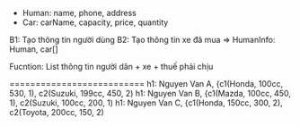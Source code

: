 + Human: name, phone, address
+ Car: carName, capacity, price, quantity

B1: Tạo thông tin người dùng
B2: Tạo thông tin xe đã mua
 => HumanInfo: Human, car[]
 
 Fucntion: List thông tin người dân + xe + thuế phải chịu
 
 ==========================
 h1: Nguyen Van A, {c1(Honda, 100cc, 530, 1), c2(Suzuki, 199cc, 450, 2)
 h1: Nguyen Van B, {c1(Mazda, 100cc, 450, 1), c2(Suzuki, 100cc, 200, 1)
 h1: Nguyen Van C, {c1(Honda, 150cc, 300, 2), c2(Toyota, 200cc, 150, 2)